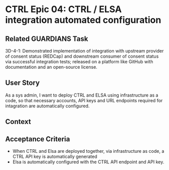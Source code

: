# CTRL Epic 04: CTRL / ELSA integration automated configuration

## Related GUARDIANS Task

3D-4-1: Demonstrated implementation of integration with upstream provider of consent status (REDCap) and downstream consumer of consent status via successful integration tests; released on a platform like GitHub with documentation and an open-source license.

## User Story

As a sys admin, I want to deploy CTRL and ELSA using infrastructure as a code, so that necessary accounts, API keys and URL endpoints required for intagration are automatically configured.

## Context

## Acceptance Criteria

- When CTRL and Elsa are deployed together, via infrastructure as code, a CTRL API key is automatically generated
- Elsa is automatically configured with the CTRL API endpoint and API key.

